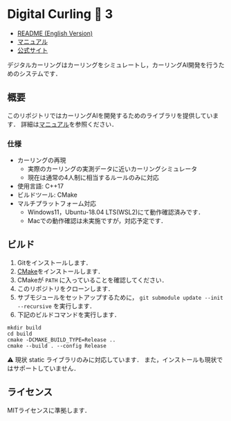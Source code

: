 # Digital Curling :curling_stone: 3

- [README (English Version)](./README-en.md)
- [マニュアル](https://github.com/digitalcurling/DigitalCurling3/wiki)
- [公式サイト](http://minerva.cs.uec.ac.jp/cgi-bin/curling/wiki.cgi)

デジタルカーリングはカーリングをシミュレートし，カーリングAI開発を行うためのシステムです．

## 概要

このリポジトリではカーリングAIを開発するためのライブラリを提供しています．
詳細は[マニュアル](https://github.com/digitalcurling/DigitalCurling3/wiki)を参照ください．

### 仕様

- カーリングの再現
  - 実際のカーリングの実測データに近いカーリングシミュレータ
  - 現在は通常の4人制に相当するルールのみに対応
- 使用言語: C++17
- ビルドツール: CMake
- マルチプラットフォーム対応
  - Windows11，Ubuntu-18.04 LTS(WSL2)にて動作確認済みです．
  - Macでの動作確認は未実施ですが，対応予定です．

## ビルド

1. Gitをインストールします．
1. [CMake](https://cmake.org/)をインストールします．
1. CMakeが `PATH` に入っていることを確認してください．
1. このリポジトリをクローンします．
1. サブモジュールをセットアップするために， `git submodule update --init --recursive` を実行します．
1. 下記のビルドコマンドを実行します．

```
mkdir build
cd build
cmake -DCMAKE_BUILD_TYPE=Release ..
cmake --build . --config Release
```

:warning: 現状 static ライブラリのみに対応しています．
また，インストールも現状ではサポートしていません．

## ライセンス

MITライセンスに準拠します．
